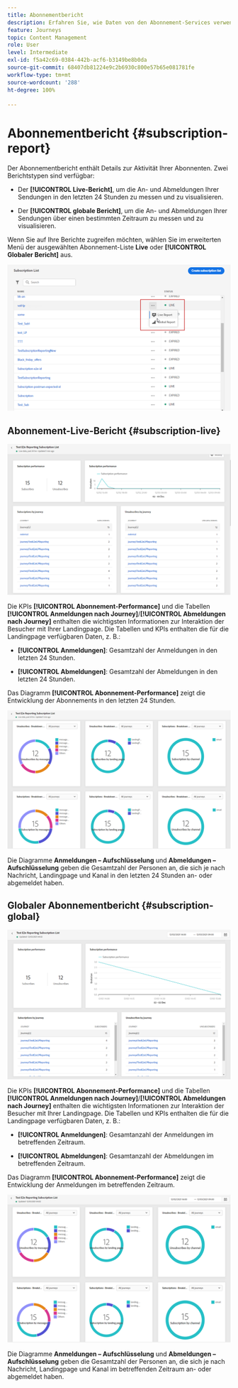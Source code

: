 ```yaml
---
title: Abonnementbericht
description: Erfahren Sie, wie Daten von den Abonnement-Services verwendet werden können
feature: Journeys
topic: Content Management
role: User
level: Intermediate
exl-id: f5a42c69-0384-442b-acf6-b3149be8b0da
source-git-commit: 68407db81224e9c2b6930c800e57b65e081781fe
workflow-type: tm+mt
source-wordcount: '288'
ht-degree: 100%

---
```


# Abonnementbericht {#subscription-report}

Der Abonnementbericht enthält Details zur Aktivität Ihrer Abonnenten. Zwei Berichtstypen sind verfügbar:

* Der **[!UICONTROL Live-Bericht]**, um die An- und Abmeldungen Ihrer Sendungen in den letzten 24 Stunden zu messen und zu visualisieren.

* Der **[!UICONTROL globale Bericht]**, um die An- und Abmeldungen Ihrer Sendungen über einen bestimmten Zeitraum zu messen und zu visualisieren.

Wenn Sie auf Ihre Berichte zugreifen möchten, wählen Sie im erweiterten Menü der ausgewählten Abonnement-Liste **Live** oder **[!UICONTROL Globaler Bericht]** aus.

![](../assets/subscription_report_6.png)

## Abonnement-Live-Bericht {#subscription-live}

![](../assets/subscription_report_3.png)

Die KPIs **[!UICONTROL Abonnement-Performance]** und die Tabellen **[!UICONTROL Anmeldungen nach Journey]**/**[!UICONTROL Abmeldungen nach Journey]** enthalten die wichtigsten Informationen zur Interaktion der Besucher mit Ihrer Landingpage. Die Tabellen und KPIs enthalten die für die Landingpage verfügbaren Daten, z. B.:

* **[!UICONTROL Anmeldungen]**: Gesamtzahl der Anmeldungen in den letzten 24 Stunden.

* **[!UICONTROL Abmeldungen]**: Gesamtzahl der Abmeldungen in den letzten 24 Stunden.

Das Diagramm **[!UICONTROL Abonnement-Performance]** zeigt die Entwicklung der Abonnements in den letzten 24 Stunden.

![](../assets/subscription_report_4.png)

Die Diagramme **Anmeldungen – Aufschlüsselung** und **Abmeldungen – Aufschlüsselung** geben die Gesamtzahl der Personen an, die sich je nach Nachricht, Landingpage und Kanal in den letzten 24 Stunden an- oder abgemeldet haben.

## Globaler Abonnementbericht {#subscription-global}

![](../assets/subscription_report_1.png)

Die KPIs **[!UICONTROL Abonnement-Performance]** und die Tabellen **[!UICONTROL Anmeldungen nach Journey]**/**[!UICONTROL Abmeldungen nach Journey]** enthalten die wichtigsten Informationen zur Interaktion der Besucher mit Ihrer Landingpage. Die Tabellen und KPIs enthalten die für die Landingpage verfügbaren Daten, z. B.:

* **[!UICONTROL Anmeldungen]**: Gesamtanzahl der Anmeldungen im betreffenden Zeitraum.

* **[!UICONTROL Abmeldungen]**: Gesamtanzahl der Abmeldungen im betreffenden Zeitraum.

Das Diagramm **[!UICONTROL Abonnement-Performance]** zeigt die Entwicklung der Anmeldungen im betreffenden Zeitraum.

![](../assets/subscription_report_2.png)

Die Diagramme **Anmeldungen – Aufschlüsselung** und **Abmeldungen – Aufschlüsselung** geben die Gesamtzahl der Personen an, die sich je nach Nachricht, Landingpage und Kanal im betreffenden Zeitraum an- oder abgemeldet haben.
